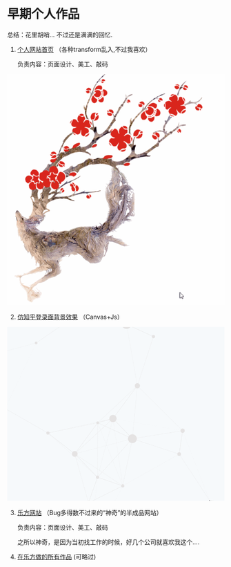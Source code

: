# 早期个人作品

总结：花里胡哨...  不过还是满满的回忆. 

1. [个人网站首页](https://an55555.github.io/MyWeb/Done/Person/memory/home.html) （各种transform乱入,不过我喜欢）

    负责内容：页面设计、美工、敲码
    
![江左梅狼!哈哈](https://github.com/an55555/MyWeb/blob/master/Done/Person/images/deer.gif?raw=true)
    

    
2. [仿知乎登录面背景效果](https://an55555.github.io/MyWeb/Done/Person//other/start_relation.html) （Canvas+Js）

![仿知乎背景效果](https://github.com/an55555/MyWeb/blob/master/Done/Person/images/start.gif?raw=true)

3. [乐方网站](https://an55555.github.io/MyWeb/Done/Person/lefang/indexx.html) （Bug多得数不过来的“神奇”的半成品网站）

     负责内容：页面设计、美工、敲码

     之所以神奇，是因为当初找工作的时候，好几个公司就喜欢我这个....
     
4. [在乐方做的所有作品](https://github.com/an55555/MyWeb/tree/master/Done/Person/memory/%E6%88%91%E5%81%9A%E7%9A%84%E4%BD%9C%E5%93%81) (可略过)

